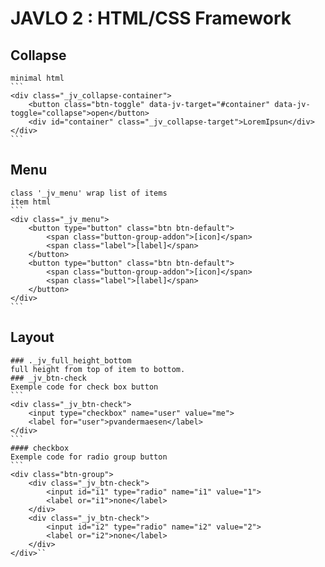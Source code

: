 # JAVLO 2 : HTML/CSS Framework
## Collapse
	minimal html 
	```
	<div class="_jv_collapse-container">
		<button class="btn-toggle" data-jv-target="#container" data-jv-toggle="collapse">open</button>
		<div id="container" class="_jv_collapse-target">LoremIpsun</div>
	</div>
	```
## Menu
	class '_jv_menu' wrap list of items
	item html
	```
	<div class="_jv_menu">
		<button type="button" class="btn btn-default">
			<span class="button-group-addon">[icon]</span> 
			<span class="label">[label]</span>
		</button>
		<button type="button" class="btn btn-default">
			<span class="button-group-addon">[icon]</span> 
			<span class="label">[label]</span>
		</button>
	</div>
	```
## Layout
	### ._jv_full_height_bottom
	full height from top of item to bottom.
	### _jv_btn-check
	Exemple code for check box button
	```
	<div class="_jv_btn-check">
		<input type="checkbox" name="user" value="me">
		<label for="user">pvandermaesen</label>
	</div>
	```
	#### checkbox
	Exemple code for radio group button
	```
	<div class="btn-group">
		<div class="_jv_btn-check">
			<input id="i1" type="radio" name="i1" value="1">
			<label or="i1">none</label>
		</div>
		<div class="_jv_btn-check">
			<input id="i2" type="radio" name="i2" value="2">
			<label or="i2">none</label>
		</div>
	</div>``
	